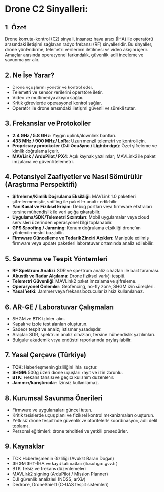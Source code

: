 # Drone C2 Sinyalleri:

## 1. Özet
Drone komuta-kontrol (C2) sinyali, insansız hava aracı (İHA) ile operatörü arasındaki iletişimi sağlayan radyo frekansı (RF) sinyalleridir. Bu sinyaller, drone yönlendirme, telemetri verilerinin iletilmesi ve video akışını içerir. Amaçlar arasında operasyonel farkındalık, güvenlik, adli inceleme ve savunma yer alır.

## 2. Ne İşe Yarar?
- Drone uçuşlarını yönetir ve kontrol eder.
- Telemetri ve sensör verilerini operatöre iletir.
- Video ve multimedya akışını sağlar.
- Kritik görevlerde operasyonel kontrol sağlar.
- Operatör ile drone arasındaki iletişimi güvenli ve sürekli tutar.

## 3. Frekanslar ve Protokoller
- **2.4 GHz / 5.8 GHz**: Yaygın uplink/downlink bantları.
- **433 MHz / 900 MHz / LoRa**: Uzun menzil telemetri ve kontrol için.
- **Proprietary protokoller (DJI OcuSync / Lightbridge)**: Özel şifreleme ve kimlik doğrulama içerir.
- **MAVLink / ArduPilot / PX4**: Açık kaynak yazılımlar; MAVLink2 ile paket imzalama ve güvenli telemetri.

## 4. Potansiyel Zaafiyetler ve Nasıl Sömürülür (Araştırma Perspektifi)
- **Şifreleme/Kimlik Doğrulama Eksikliği**: MAVLink 1.0 paketleri şifrelenmemiştir, sniffing ile paketler analiz edilebilir.
- **Yan Kanal ve Fiziksel Erişim**: Debug portları veya firmware ekstraları tersine mühendislik ile veri açığa çıkarabilir.
- **Uygulama/SDK/Telemetri Sızıntıları**: Mobil uygulamalar veya cloud servisleri üzerinden operasyonel bilgi toplanabilir.
- **GPS Spoofing / Jamming**: Konum doğrulama eksikliği drone'un yönlendirmesini bozabilir.
- **Firmware Güncelleme ve Tedarik Zinciri Açıkları**: Manipüle edilmiş firmware veya update paketleri laboratuvar ortamında analiz edilebilir.

## 5. Savunma ve Tespit Yöntemleri
- **RF Spektrum Analizi**: SDR ve spektrum analiz cihazları ile bant taraması.
- **Akustik ve Radar Algılama**: Drone fiziksel varlığı tespiti.
- **Telemetri Güvenliği**: MAVLink2 paket imzalama ve şifreleme.
- **Operasyonel Önlemler**: Geofencing, no-fly zone, SHGM izin süreçleri.
- **Yasal Yetki**: Jammer veya frekans bozucular izinsiz kullanılamaz.

## 6. AR-GE / Laboratuvar Çalışmaları
- SHGM ve BTK izinleri alın.
- Kapalı ve izole test alanları oluşturun.
- Sadece tespit ve analiz; istismar yasadışıdır.
- Araçlar: SDR, spektrum analiz cihazları, tersine mühendislik yazılımları.
- Bulgular akademik veya endüstri raporlarında paylaşılabilir.

## 7. Yasal Çerçeve (Türkiye)
- **TCK**: Haberleşmenin gizliliğini ihlal suçtur.
- **SHGM**: 500g üzeri drone uçuşları kayıt ve izin zorunlu.
- **BTK**: Frekans tahsisi ve geçici kullanım düzenlenir.
- **Jammer/karıştırıcılar**: İzinsiz kullanılamaz.

## 8. Kurumsal Savunma Önerileri
- Firmware ve uygulamaları güncel tutun.
- Kritik tesislerde uçuş planı ve fiziksel kontrol mekanizmaları oluşturun.
- Yetkisiz drone tespitinde güvenlik ve otoritelerle koordinasyon, adli delil toplama.
- Personel eğitimleri: drone tehditleri ve yetkili prosedürler.

## 9. Kaynaklar
- TCK Haberleşmenin Gizliliği (Avukat Baran Doğan)
- SHGM SHT-İHA ve kayıt talimatları (iha.shgm.gov.tr)
- BTK Telsiz ve frekans düzenlemeleri
- MAVLink2 signing (ArduPilot / Mission Planner)
- DJI güvenlik analizleri (NDSS, arXiv)
- Dedrone, DroneShield (C-UAS tespit sistemleri)
